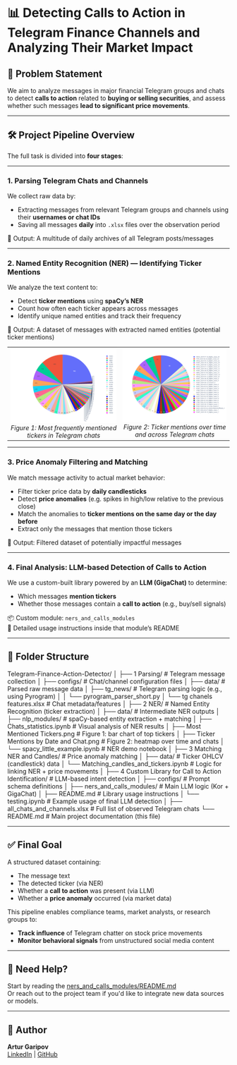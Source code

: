 # 📊 Detecting Calls to Action in Telegram Finance Channels and Analyzing Their Market Impact

## 🧩 Problem Statement

We aim to analyze messages in major financial Telegram groups and chats to detect **calls to action** related to **buying or selling securities**, and assess whether such messages **lead to significant price movements**.

---

## 🛠️ Project Pipeline Overview

The full task is divided into **four stages**:

---

### **1. Parsing Telegram Chats and Channels**

We collect raw data by:
- Extracting messages from relevant Telegram groups and channels using their **usernames or chat IDs**
- Saving all messages **daily** into `.xlsx` files over the observation period

📁 Output: A multitude of daily archives of all Telegram posts/messages

---

### **2. Named Entity Recognition (NER) — Identifying Ticker Mentions**

We analyze the text content to:
- Detect **ticker mentions** using **spaCy’s NER**
- Count how often each ticker appears across messages
- Identify unique named entities and track their frequency

📁 Output: A dataset of messages with extracted named entities (potential ticker mentions)

<table>
  <tr>
    <td align="center">
      <img src="2%20NER/Most%20Mentioned%20Tickers.png" alt="Most Mentioned Tickers" width="800">
      <br>
      <em>Figure 1: Most frequently mentioned tickers in Telegram chats</em>
    </td>
    <td align="center">
      <img src="2%20NER/Ticker%20Mentions%20by%20Date%20and%20Chat.png" alt="Ticker Mentions Over Time" width="800">
      <br>
      <em>Figure 2: Ticker mentions over time and across Telegram chats</em>
    </td>
  </tr>
</table>

---

### **3. Price Anomaly Filtering and Matching**

We match message activity to actual market behavior:
- Filter ticker price data by **daily candlesticks**
- Detect **price anomalies** (e.g. spikes in high/low relative to the previous close)
- Match the anomalies to **ticker mentions on the same day or the day before**
- Extract only the messages that mention those tickers

📁 Output: Filtered dataset of potentially impactful messages

---

### **4. Final Analysis: LLM-based Detection of Calls to Action**

We use a custom-built library powered by an **LLM (GigaChat)** to determine:
- Which messages **mention tickers**
- Whether those messages contain a **call to action** (e.g., buy/sell signals)

📦 Custom module: `ners_and_calls_modules`  
📄 Detailed usage instructions inside that module’s README

---

## 📁 Folder Structure

Telegram-Finance-Action-Detector/
│
├── 1 Parsing/                            # Telegram message collection
│   ├── configs/                          # Chat/channel configuration files
│   ├── data/                             # Parsed raw message data
│   ├── tg_news/                          # Telegram parsing logic (e.g., using Pyrogram)
│   │   └── pyrogram_parser_short.py
│   └── tg chanels features.xlsx          # Chat metadata/features
│
├── 2 NER/                                # Named Entity Recognition (ticker extraction)
│   ├── data/                             # Intermediate NER outputs
│   ├── nlp_modules/                      # spaCy-based entity extraction + matching
│   ├── Chats_statistics.ipynb            # Visual analysis of NER results
│   ├── Most Mentioned Tickers.png        # Figure 1: bar chart of top tickers
│   ├── Ticker Mentions by Date and Chat.png  # Figure 2: heatmap over time and chats
│   └── spacy_little_example.ipynb        # NER demo notebook
│
├── 3 Matching NER and Candles/           # Price anomaly matching
│   ├── data/                             # Ticker OHLCV (candlestick) data
│   └── Matching_candles_and_tickers.ipynb  # Logic for linking NER + price movements
│
├── 4 Custom Library for Call to Action Identification/  # LLM-based intent detection
│   ├── configs/                          # Prompt schema definitions
│   ├── ners_and_calls_modules/           # Main LLM logic (Kor + GigaChat)
│   ├── README.md                         # Library usage instructions
│   └── testing.ipynb                     # Example usage of final LLM detection
│
├── all_chats_and_channels.xlsx           # Full list of observed Telegram chats
└── README.md                             # Main project documentation (this file)


---

## ✅ Final Goal

A structured dataset containing:
- The message text
- The detected ticker (via NER)
- Whether a **call to action** was present (via LLM)
- Whether a **price anomaly** occurred (via market data)

This pipeline enables compliance teams, market analysts, or research groups to:
- **Track influence** of Telegram chatter on stock price movements
- **Monitor behavioral signals** from unstructured social media content


---

## 🧠 Need Help?

Start by reading the [ners_and_calls_modules/README.md](ners_and_calls_modules/README.md)  
Or reach out to the project team if you'd like to integrate new data sources or models.

---

## 📝 Author

**Artur Garipov**  
[LinkedIn](https://www.linkedin.com/in/artur-garipov-36037a319) | [GitHub](https://github.com/Artur-Gar)
